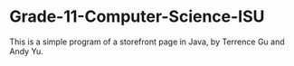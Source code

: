 # Grade-11-Computer-Science-ISU
This is a simple program of a storefront page in Java, by Terrence Gu and Andy Yu.








